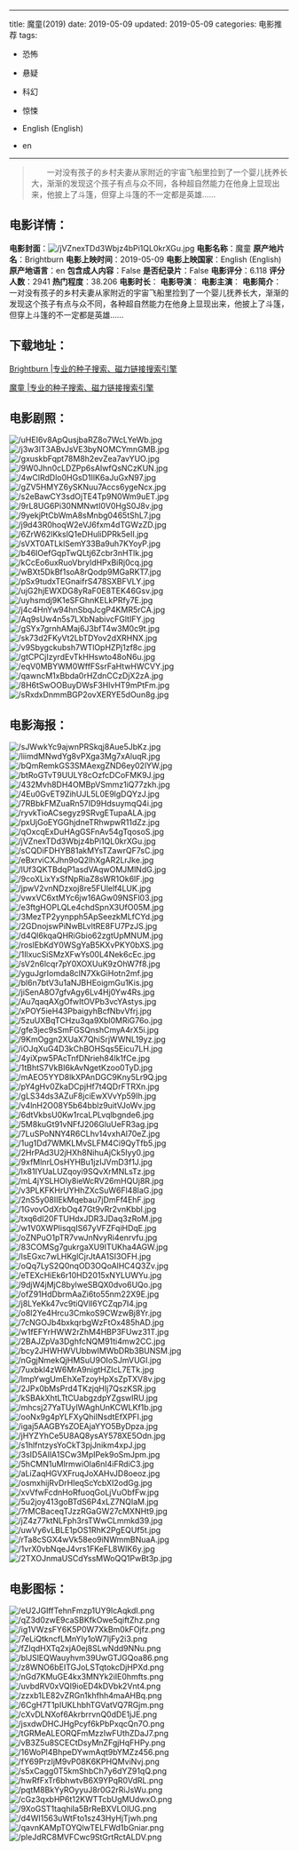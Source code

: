 
---
title: 魔童(2019)
date: 2019-05-09
updated: 2019-05-09
categories: 电影推荐
tags:
- 恐怖
- 悬疑
- 科幻
- 惊悚

- English (English)
- en
---


> 　　一对没有孩子的乡村夫妻从家附近的宇宙飞船里捡到了一个婴儿抚养长大，渐渐的发现这个孩子有点与众不同，各种超自然能力在他身上显现出来，他披上了斗篷，但穿上斗篷的不一定都是英雄……

## **电影详情**：

**电影封面**：<img src="https://image.tmdb.org/t/p/w200/jVZnexTDd3Wbjz4bPi1QL0krXGu.jpg" alt="/jVZnexTDd3Wbjz4bPi1QL0krXGu.jpg" title="/jVZnexTDd3Wbjz4bPi1QL0krXGu.jpg">
**电影名称**：魔童
**原产地片名**：Brightburn
**电影上映时间**：2019-05-09
**电影上映国家**：English (English)
**原产地语言**：en
**包含成人内容**：False
**是否纪录片**：False
**电影评分**：6.118
**评分人数**：2941
**热门程度**：38.206
**电影时长**：
**电影导演**：
**电影主演**：
**电影简介**：　　一对没有孩子的乡村夫妻从家附近的宇宙飞船里捡到了一个婴儿抚养长大，渐渐的发现这个孩子有点与众不同，各种超自然能力在他身上显现出来，他披上了斗篷，但穿上斗篷的不一定都是英雄……

## **下载地址**：
[Brightburn |专业的种子搜索、磁力链接搜索引擎](https://movie.amd794.com:2083/?search=Brightburn&ordering=&mode=match_phrase&page_size=10&page=1)

[魔童 |专业的种子搜索、磁力链接搜索引擎](https://movie.amd794.com:2083/?search=%E9%AD%94%E7%AB%A5&ordering=&mode=match_phrase&page_size=10&page=1)
 

## **电影剧照**：
<img src="https://image.tmdb.org/t/p/original/uHEI6v8ApQusjbaRZ8o7WcLYeWb.jpg" alt="/uHEI6v8ApQusjbaRZ8o7WcLYeWb.jpg" title="/uHEI6v8ApQusjbaRZ8o7WcLYeWb.jpg"><img src="https://image.tmdb.org/t/p/original/j3w3lT3ABvJsVE3byNOMCYmnGMB.jpg" alt="/j3w3lT3ABvJsVE3byNOMCYmnGMB.jpg" title="/j3w3lT3ABvJsVE3byNOMCYmnGMB.jpg"><img src="https://image.tmdb.org/t/p/original/gxuskbFqpt78M8h2evZea7avYUO.jpg" alt="/gxuskbFqpt78M8h2evZea7avYUO.jpg" title="/gxuskbFqpt78M8h2evZea7avYUO.jpg"><img src="https://image.tmdb.org/t/p/original/9W0Jhn0cLDZPp6sAIwfQsNCzKUN.jpg" alt="/9W0Jhn0cLDZPp6sAIwfQsNCzKUN.jpg" title="/9W0Jhn0cLDZPp6sAIwfQsNCzKUN.jpg"><img src="https://image.tmdb.org/t/p/original/4wClRdDlo0HGsD1IlK6aJuGxN97.jpg" alt="/4wClRdDlo0HGsD1IlK6aJuGxN97.jpg" title="/4wClRdDlo0HGsD1IlK6aJuGxN97.jpg"><img src="https://image.tmdb.org/t/p/original/gZV5HMYZ6ySKNuu7Accs6ygeNcx.jpg" alt="/gZV5HMYZ6ySKNuu7Accs6ygeNcx.jpg" title="/gZV5HMYZ6ySKNuu7Accs6ygeNcx.jpg"><img src="https://image.tmdb.org/t/p/original/s2eBawCY3sdOjTE4Tp9N0Wm9uET.jpg" alt="/s2eBawCY3sdOjTE4Tp9N0Wm9uET.jpg" title="/s2eBawCY3sdOjTE4Tp9N0Wm9uET.jpg"><img src="https://image.tmdb.org/t/p/original/9rL8UG6Pi30NMNwtI0V0HgS0J8v.jpg" alt="/9rL8UG6Pi30NMNwtI0V0HgS0J8v.jpg" title="/9rL8UG6Pi30NMNwtI0V0HgS0J8v.jpg"><img src="https://image.tmdb.org/t/p/original/9yekjPtCbWmA8sMnbg0465tShL7.jpg" alt="/9yekjPtCbWmA8sMnbg0465tShL7.jpg" title="/9yekjPtCbWmA8sMnbg0465tShL7.jpg"><img src="https://image.tmdb.org/t/p/original/j9d43R0hoqW2eVJ6fxm4dTGWzZD.jpg" alt="/j9d43R0hoqW2eVJ6fxm4dTGWzZD.jpg" title="/j9d43R0hoqW2eVJ6fxm4dTGWzZD.jpg"><img src="https://image.tmdb.org/t/p/original/6ZrW62lKkslQ1eDHuliDPRk5eII.jpg" alt="/6ZrW62lKkslQ1eDHuliDPRk5eII.jpg" title="/6ZrW62lKkslQ1eDHuliDPRk5eII.jpg"><img src="https://image.tmdb.org/t/p/original/sVXT0ATLklSemY33Ba9uh7KYoyP.jpg" alt="/sVXT0ATLklSemY33Ba9uh7KYoyP.jpg" title="/sVXT0ATLklSemY33Ba9uh7KYoyP.jpg"><img src="https://image.tmdb.org/t/p/original/b46IOefGqpTwQLtj6Zcbr3nHTlk.jpg" alt="/b46IOefGqpTwQLtj6Zcbr3nHTlk.jpg" title="/b46IOefGqpTwQLtj6Zcbr3nHTlk.jpg"><img src="https://image.tmdb.org/t/p/original/kCcEo6uxRuoVbryldHPxBiRj0cq.jpg" alt="/kCcEo6uxRuoVbryldHPxBiRj0cq.jpg" title="/kCcEo6uxRuoVbryldHPxBiRj0cq.jpg"><img src="https://image.tmdb.org/t/p/original/wBXt5DkBf1soA8rQodp9MGaRKT7.jpg" alt="/wBXt5DkBf1soA8rQodp9MGaRKT7.jpg" title="/wBXt5DkBf1soA8rQodp9MGaRKT7.jpg"><img src="https://image.tmdb.org/t/p/original/pSx9tudxTEGnaifrS478SXBFVLY.jpg" alt="/pSx9tudxTEGnaifrS478SXBFVLY.jpg" title="/pSx9tudxTEGnaifrS478SXBFVLY.jpg"><img src="https://image.tmdb.org/t/p/original/ujG2hjEWXDG8yRaF0E8TEK46Gsv.jpg" alt="/ujG2hjEWXDG8yRaF0E8TEK46Gsv.jpg" title="/ujG2hjEWXDG8yRaF0E8TEK46Gsv.jpg"><img src="https://image.tmdb.org/t/p/original/uyhsmdj9K1eSFGhnKELkPRfy7E.jpg" alt="/uyhsmdj9K1eSFGhnKELkPRfy7E.jpg" title="/uyhsmdj9K1eSFGhnKELkPRfy7E.jpg"><img src="https://image.tmdb.org/t/p/original/j4c4HnYw94hnSbqJcgP4KMR5rCA.jpg" alt="/j4c4HnYw94hnSbqJcgP4KMR5rCA.jpg" title="/j4c4HnYw94hnSbqJcgP4KMR5rCA.jpg"><img src="https://image.tmdb.org/t/p/original/Aq9sUw4n5s7LXbNabivcFGltIFY.jpg" alt="/Aq9sUw4n5s7LXbNabivcFGltIFY.jpg" title="/Aq9sUw4n5s7LXbNabivcFGltIFY.jpg"><img src="https://image.tmdb.org/t/p/original/gSYx7grnhAMaj6J3bfT4w3M0c9t.jpg" alt="/gSYx7grnhAMaj6J3bfT4w3M0c9t.jpg" title="/gSYx7grnhAMaj6J3bfT4w3M0c9t.jpg"><img src="https://image.tmdb.org/t/p/original/sk73d2FKyVt2LbTDYov2dXRHNX.jpg" alt="/sk73d2FKyVt2LbTDYov2dXRHNX.jpg" title="/sk73d2FKyVt2LbTDYov2dXRHNX.jpg"><img src="https://image.tmdb.org/t/p/original/v9Sbygckubsh7WTlOpHZPj1zf8c.jpg" alt="/v9Sbygckubsh7WTlOpHZPj1zf8c.jpg" title="/v9Sbygckubsh7WTlOpHZPj1zf8c.jpg"><img src="https://image.tmdb.org/t/p/original/gtCPCjIzyrdEvTkHHswto48oN6u.jpg" alt="/gtCPCjIzyrdEvTkHHswto48oN6u.jpg" title="/gtCPCjIzyrdEvTkHHswto48oN6u.jpg"><img src="https://image.tmdb.org/t/p/original/eqV0MBYWM0WffFSsrFaHtwHWCVY.jpg" alt="/eqV0MBYWM0WffFSsrFaHtwHWCVY.jpg" title="/eqV0MBYWM0WffFSsrFaHtwHWCVY.jpg"><img src="https://image.tmdb.org/t/p/original/qawncM1xBbda0rHZdnCCzDjX2zA.jpg" alt="/qawncM1xBbda0rHZdnCCzDjX2zA.jpg" title="/qawncM1xBbda0rHZdnCCzDjX2zA.jpg"><img src="https://image.tmdb.org/t/p/original/8H6tSwOOBuyDWsF3HlvHT9mPtFm.jpg" alt="/8H6tSwOOBuyDWsF3HlvHT9mPtFm.jpg" title="/8H6tSwOOBuyDWsF3HlvHT9mPtFm.jpg"><img src="https://image.tmdb.org/t/p/original/sRxdxDnmmBGP2ovXERYE5dOun8g.jpg" alt="/sRxdxDnmmBGP2ovXERYE5dOun8g.jpg" title="/sRxdxDnmmBGP2ovXERYE5dOun8g.jpg">

## **电影海报**：
<img src="https://image.tmdb.org/t/p/original/sJWwkYc9ajwnPRSkqj8Aue5JbKz.jpg" alt="/sJWwkYc9ajwnPRSkqj8Aue5JbKz.jpg" title="/sJWwkYc9ajwnPRSkqj8Aue5JbKz.jpg"><img src="https://image.tmdb.org/t/p/original/liimdMNwdYg8vPXga3Mg7xAluqR.jpg" alt="/liimdMNwdYg8vPXga3Mg7xAluqR.jpg" title="/liimdMNwdYg8vPXga3Mg7xAluqR.jpg"><img src="https://image.tmdb.org/t/p/original/bQmRemkGS3SMAexgZND6ey02lYW.jpg" alt="/bQmRemkGS3SMAexgZND6ey02lYW.jpg" title="/bQmRemkGS3SMAexgZND6ey02lYW.jpg"><img src="https://image.tmdb.org/t/p/original/btRoGTvT9UULY8cOzfcDCoFMK9J.jpg" alt="/btRoGTvT9UULY8cOzfcDCoFMK9J.jpg" title="/btRoGTvT9UULY8cOzfcDCoFMK9J.jpg"><img src="https://image.tmdb.org/t/p/original/432Mvh8DH4OMBpVSmmz1iQ77zkh.jpg" alt="/432Mvh8DH4OMBpVSmmz1iQ77zkh.jpg" title="/432Mvh8DH4OMBpVSmmz1iQ77zkh.jpg"><img src="https://image.tmdb.org/t/p/original/4Eu0GvET9ZihUJL5L0E9lgDQYzJ.jpg" alt="/4Eu0GvET9ZihUJL5L0E9lgDQYzJ.jpg" title="/4Eu0GvET9ZihUJL5L0E9lgDQYzJ.jpg"><img src="https://image.tmdb.org/t/p/original/7RBbkFMZuaRn57ID9HdsuymqQ4i.jpg" alt="/7RBbkFMZuaRn57ID9HdsuymqQ4i.jpg" title="/7RBbkFMZuaRn57ID9HdsuymqQ4i.jpg"><img src="https://image.tmdb.org/t/p/original/ryvkTioACsegyz9SRvgETupaALA.jpg" alt="/ryvkTioACsegyz9SRvgETupaALA.jpg" title="/ryvkTioACsegyz9SRvgETupaALA.jpg"><img src="https://image.tmdb.org/t/p/original/pxUjGoEYGGhjdneTRhwpwR11dZz.jpg" alt="/pxUjGoEYGGhjdneTRhwpwR11dZz.jpg" title="/pxUjGoEYGGhjdneTRhwpwR11dZz.jpg"><img src="https://image.tmdb.org/t/p/original/qOxcqExDuHAgGSFnAv54gTqosoS.jpg" alt="/qOxcqExDuHAgGSFnAv54gTqosoS.jpg" title="/qOxcqExDuHAgGSFnAv54gTqosoS.jpg"><img src="https://image.tmdb.org/t/p/original/jVZnexTDd3Wbjz4bPi1QL0krXGu.jpg" alt="/jVZnexTDd3Wbjz4bPi1QL0krXGu.jpg" title="/jVZnexTDd3Wbjz4bPi1QL0krXGu.jpg"><img src="https://image.tmdb.org/t/p/original/sCQDiFDHYB81akMYsTZawrQF7sC.jpg" alt="/sCQDiFDHYB81akMYsTZawrQF7sC.jpg" title="/sCQDiFDHYB81akMYsTZawrQF7sC.jpg"><img src="https://image.tmdb.org/t/p/original/eBxrviCXJhn9oQ2lhXgAR2LrJke.jpg" alt="/eBxrviCXJhn9oQ2lhXgAR2LrJke.jpg" title="/eBxrviCXJhn9oQ2lhXgAR2LrJke.jpg"><img src="https://image.tmdb.org/t/p/original/lUf3QKTBdqP1asdVAqwOMJMlNdG.jpg" alt="/lUf3QKTBdqP1asdVAqwOMJMlNdG.jpg" title="/lUf3QKTBdqP1asdVAqwOMJMlNdG.jpg"><img src="https://image.tmdb.org/t/p/original/9coXLixYxSfNpRiaZ8sWR1Ok6lF.jpg" alt="/9coXLixYxSfNpRiaZ8sWR1Ok6lF.jpg" title="/9coXLixYxSfNpRiaZ8sWR1Ok6lF.jpg"><img src="https://image.tmdb.org/t/p/original/jpwV2vnNDzxoj8re5FUlelf4LUK.jpg" alt="/jpwV2vnNDzxoj8re5FUlelf4LUK.jpg" title="/jpwV2vnNDzxoj8re5FUlelf4LUK.jpg"><img src="https://image.tmdb.org/t/p/original/vwxVC6xtMYc6jw16AGw09NSFl03.jpg" alt="/vwxVC6xtMYc6jw16AGw09NSFl03.jpg" title="/vwxVC6xtMYc6jw16AGw09NSFl03.jpg"><img src="https://image.tmdb.org/t/p/original/e3ftgHOPLQLe4chdSpnX3UfO05M.jpg" alt="/e3ftgHOPLQLe4chdSpnX3UfO05M.jpg" title="/e3ftgHOPLQLe4chdSpnX3UfO05M.jpg"><img src="https://image.tmdb.org/t/p/original/3MezTP2yynpph5ApSeezkMLfCYd.jpg" alt="/3MezTP2yynpph5ApSeezkMLfCYd.jpg" title="/3MezTP2yynpph5ApSeezkMLfCYd.jpg"><img src="https://image.tmdb.org/t/p/original/2GDnojswPiNwBLvltRE8FU7PzJS.jpg" alt="/2GDnojswPiNwBLvltRE8FU7PzJS.jpg" title="/2GDnojswPiNwBLvltRE8FU7PzJS.jpg"><img src="https://image.tmdb.org/t/p/original/d4Ql6kqaQHRiGbio62zgtUpMNUM.jpg" alt="/d4Ql6kqaQHRiGbio62zgtUpMNUM.jpg" title="/d4Ql6kqaQHRiGbio62zgtUpMNUM.jpg"><img src="https://image.tmdb.org/t/p/original/roslEbKdY0WSgYaB5KXvPKY0bXS.jpg" alt="/roslEbKdY0WSgYaB5KXvPKY0bXS.jpg" title="/roslEbKdY0WSgYaB5KXvPKY0bXS.jpg"><img src="https://image.tmdb.org/t/p/original/1IlxucSiSMzXFwYs00L4Nek6cEc.jpg" alt="/1IlxucSiSMzXFwYs00L4Nek6cEc.jpg" title="/1IlxucSiSMzXFwYs00L4Nek6cEc.jpg"><img src="https://image.tmdb.org/t/p/original/sV2n6lcqr7pY0XOXUuK9zOhW7f8.jpg" alt="/sV2n6lcqr7pY0XOXUuK9zOhW7f8.jpg" title="/sV2n6lcqr7pY0XOXUuK9zOhW7f8.jpg"><img src="https://image.tmdb.org/t/p/original/yguJgrIomda8clN7XkGiHotn2mf.jpg" alt="/yguJgrIomda8clN7XkGiHotn2mf.jpg" title="/yguJgrIomda8clN7XkGiHotn2mf.jpg"><img src="https://image.tmdb.org/t/p/original/bl6n7btV3u1aNJBHEoigmGu1Kis.jpg" alt="/bl6n7btV3u1aNJBHEoigmGu1Kis.jpg" title="/bl6n7btV3u1aNJBHEoigmGu1Kis.jpg"><img src="https://image.tmdb.org/t/p/original/jiSenA8O7gfvAgy6Lv4Hj0Yw4Rs.jpg" alt="/jiSenA8O7gfvAgy6Lv4Hj0Yw4Rs.jpg" title="/jiSenA8O7gfvAgy6Lv4Hj0Yw4Rs.jpg"><img src="https://image.tmdb.org/t/p/original/Au7qaqAXgOfwItOVPb3vcYAstys.jpg" alt="/Au7qaqAXgOfwItOVPb3vcYAstys.jpg" title="/Au7qaqAXgOfwItOVPb3vcYAstys.jpg"><img src="https://image.tmdb.org/t/p/original/xPOY5ieH43PbaigyhBcfNbvVfrj.jpg" alt="/xPOY5ieH43PbaigyhBcfNbvVfrj.jpg" title="/xPOY5ieH43PbaigyhBcfNbvVfrj.jpg"><img src="https://image.tmdb.org/t/p/original/5zuUXBqTCHzu3qa9Xbl0MRiG76o.jpg" alt="/5zuUXBqTCHzu3qa9Xbl0MRiG76o.jpg" title="/5zuUXBqTCHzu3qa9Xbl0MRiG76o.jpg"><img src="https://image.tmdb.org/t/p/original/gfe3jec9sSmFGSQnshCmyA4rX5i.jpg" alt="/gfe3jec9sSmFGSQnshCmyA4rX5i.jpg" title="/gfe3jec9sSmFGSQnshCmyA4rX5i.jpg"><img src="https://image.tmdb.org/t/p/original/9KmOggn2XUaX7QhiSrjWWNL19yz.jpg" alt="/9KmOggn2XUaX7QhiSrjWWNL19yz.jpg" title="/9KmOggn2XUaX7QhiSrjWWNL19yz.jpg"><img src="https://image.tmdb.org/t/p/original/iOJqXuG4D3kChBOHSqs5Eicu7LH.jpg" alt="/iOJqXuG4D3kChBOHSqs5Eicu7LH.jpg" title="/iOJqXuG4D3kChBOHSqs5Eicu7LH.jpg"><img src="https://image.tmdb.org/t/p/original/4yiXpw5PAcTnfDNrieh84lk1fCe.jpg" alt="/4yiXpw5PAcTnfDNrieh84lk1fCe.jpg" title="/4yiXpw5PAcTnfDNrieh84lk1fCe.jpg"><img src="https://image.tmdb.org/t/p/original/1tBhtS7VkBI6kAvNgetKzoo0TyD.jpg" alt="/1tBhtS7VkBI6kAvNgetKzoo0TyD.jpg" title="/1tBhtS7VkBI6kAvNgetKzoo0TyD.jpg"><img src="https://image.tmdb.org/t/p/original/mAEO5YYD8lkXPAnDGC9Kny5Lr9Q.jpg" alt="/mAEO5YYD8lkXPAnDGC9Kny5Lr9Q.jpg" title="/mAEO5YYD8lkXPAnDGC9Kny5Lr9Q.jpg"><img src="https://image.tmdb.org/t/p/original/pY4gHv0ZkaDCpjHf7t4QDrFTRXn.jpg" alt="/pY4gHv0ZkaDCpjHf7t4QDrFTRXn.jpg" title="/pY4gHv0ZkaDCpjHf7t4QDrFTRXn.jpg"><img src="https://image.tmdb.org/t/p/original/gLS34ds3AZuF8jciEwXVvYp59Ih.jpg" alt="/gLS34ds3AZuF8jciEwXVvYp59Ih.jpg" title="/gLS34ds3AZuF8jciEwXVvYp59Ih.jpg"><img src="https://image.tmdb.org/t/p/original/v4lnH2O08Y5b64bblz9uitVJoWv.jpg" alt="/v4lnH2O08Y5b64bblz9uitVJoWv.jpg" title="/v4lnH2O08Y5b64bblz9uitVJoWv.jpg"><img src="https://image.tmdb.org/t/p/original/6dtVkbsU0Kw1rcaLPLvqlbgnde6.jpg" alt="/6dtVkbsU0Kw1rcaLPLvqlbgnde6.jpg" title="/6dtVkbsU0Kw1rcaLPLvqlbgnde6.jpg"><img src="https://image.tmdb.org/t/p/original/5M8kuGt91vNFfJ206GluUeFR3ag.jpg" alt="/5M8kuGt91vNFfJ206GluUeFR3ag.jpg" title="/5M8kuGt91vNFfJ206GluUeFR3ag.jpg"><img src="https://image.tmdb.org/t/p/original/7LuSPoNNY4R6CLhv14vxhAl70eZ.jpg" alt="/7LuSPoNNY4R6CLhv14vxhAl70eZ.jpg" title="/7LuSPoNNY4R6CLhv14vxhAl70eZ.jpg"><img src="https://image.tmdb.org/t/p/original/1ug1Dd7WMKLMvSLFM4Ci9QyTfb5.jpg" alt="/1ug1Dd7WMKLMvSLFM4Ci9QyTfb5.jpg" title="/1ug1Dd7WMKLMvSLFM4Ci9QyTfb5.jpg"><img src="https://image.tmdb.org/t/p/original/2HrPAd3U2jHXh8NihuAjCk5Iyy0.jpg" alt="/2HrPAd3U2jHXh8NihuAjCk5Iyy0.jpg" title="/2HrPAd3U2jHXh8NihuAjCk5Iyy0.jpg"><img src="https://image.tmdb.org/t/p/original/9xfMlnrLOsHYHBu1jzIJVmD3f1J.jpg" alt="/9xfMlnrLOsHYHBu1jzIJVmD3f1J.jpg" title="/9xfMlnrLOsHYHBu1jzIJVmD3f1J.jpg"><img src="https://image.tmdb.org/t/p/original/lx81IYUaLUZqoyi9SQvXrMNLsTz.jpg" alt="/lx81IYUaLUZqoyi9SQvXrMNLsTz.jpg" title="/lx81IYUaLUZqoyi9SQvXrMNLsTz.jpg"><img src="https://image.tmdb.org/t/p/original/mL4jYSLHOly8ieWcRV26mHQUj8R.jpg" alt="/mL4jYSLHOly8ieWcRV26mHQUj8R.jpg" title="/mL4jYSLHOly8ieWcRV26mHQUj8R.jpg"><img src="https://image.tmdb.org/t/p/original/v3PLKFKHrUYHhZXcSuW6Fl48laG.jpg" alt="/v3PLKFKHrUYHhZXcSuW6Fl48laG.jpg" title="/v3PLKFKHrUYHhZXcSuW6Fl48laG.jpg"><img src="https://image.tmdb.org/t/p/original/2nS5y08IIEkMqebau7jDmFf4EhF.jpg" alt="/2nS5y08IIEkMqebau7jDmFf4EhF.jpg" title="/2nS5y08IIEkMqebau7jDmFf4EhF.jpg"><img src="https://image.tmdb.org/t/p/original/1GvovOdXrbOq47Gt9vRr2vnKbbl.jpg" alt="/1GvovOdXrbOq47Gt9vRr2vnKbbl.jpg" title="/1GvovOdXrbOq47Gt9vRr2vnKbbl.jpg"><img src="https://image.tmdb.org/t/p/original/txq6dI20FTUHdxJDR3JDaq3zRoM.jpg" alt="/txq6dI20FTUHdxJDR3JDaq3zRoM.jpg" title="/txq6dI20FTUHdxJDR3JDaq3zRoM.jpg"><img src="https://image.tmdb.org/t/p/original/w1V0XWPlisqqIS67yVFZFqiHDqE.jpg" alt="/w1V0XWPlisqqIS67yVFZFqiHDqE.jpg" title="/w1V0XWPlisqqIS67yVFZFqiHDqE.jpg"><img src="https://image.tmdb.org/t/p/original/oZNPuO1pTR7vwJnNvyRi4enrvfu.jpg" alt="/oZNPuO1pTR7vwJnNvyRi4enrvfu.jpg" title="/oZNPuO1pTR7vwJnNvyRi4enrvfu.jpg"><img src="https://image.tmdb.org/t/p/original/83COMSg7gukrgaXU9ITUKha4AGW.jpg" alt="/83COMSg7gukrgaXU9ITUKha4AGW.jpg" title="/83COMSg7gukrgaXU9ITUKha4AGW.jpg"><img src="https://image.tmdb.org/t/p/original/lsEGxc7wLHKglCjrJtAA1SI3OFH.jpg" alt="/lsEGxc7wLHKglCjrJtAA1SI3OFH.jpg" title="/lsEGxc7wLHKglCjrJtAA1SI3OFH.jpg"><img src="https://image.tmdb.org/t/p/original/oQq7LyS2Q0nqOD3OQoAlHC4Q3Zv.jpg" alt="/oQq7LyS2Q0nqOD3OQoAlHC4Q3Zv.jpg" title="/oQq7LyS2Q0nqOD3OQoAlHC4Q3Zv.jpg"><img src="https://image.tmdb.org/t/p/original/eTEXcHiEk6r10HD2015xNYLUWYu.jpg" alt="/eTEXcHiEk6r10HD2015xNYLUWYu.jpg" title="/eTEXcHiEk6r10HD2015xNYLUWYu.jpg"><img src="https://image.tmdb.org/t/p/original/9djW4jMjC8bylweSBQX0dvo6UQo.jpg" alt="/9djW4jMjC8bylweSBQX0dvo6UQo.jpg" title="/9djW4jMjC8bylweSBQX0dvo6UQo.jpg"><img src="https://image.tmdb.org/t/p/original/ofZ91HdDbrmAaZi6to55nm22X9E.jpg" alt="/ofZ91HdDbrmAaZi6to55nm22X9E.jpg" title="/ofZ91HdDbrmAaZi6to55nm22X9E.jpg"><img src="https://image.tmdb.org/t/p/original/j8LYeKk47vc9tiQVlI6YCZqp7I4.jpg" alt="/j8LYeKk47vc9tiQVlI6YCZqp7I4.jpg" title="/j8LYeKk47vc9tiQVlI6YCZqp7I4.jpg"><img src="https://image.tmdb.org/t/p/original/o8l2Ye4Hrcu3CmkoS9CWzwBj8Yr.jpg" alt="/o8l2Ye4Hrcu3CmkoS9CWzwBj8Yr.jpg" title="/o8l2Ye4Hrcu3CmkoS9CWzwBj8Yr.jpg"><img src="https://image.tmdb.org/t/p/original/7cNGOJb4bxkqrbgWzFtOx485hAD.jpg" alt="/7cNGOJb4bxkqrbgWzFtOx485hAD.jpg" title="/7cNGOJb4bxkqrbgWzFtOx485hAD.jpg"><img src="https://image.tmdb.org/t/p/original/w1fEFYrHWW2rZhM4HBP3FUwz31T.jpg" alt="/w1fEFYrHWW2rZhM4HBP3FUwz31T.jpg" title="/w1fEFYrHWW2rZhM4HBP3FUwz31T.jpg"><img src="https://image.tmdb.org/t/p/original/2BAJZpVa3DghfcNQM91ti4mw2CC.jpg" alt="/2BAJZpVa3DghfcNQM91ti4mw2CC.jpg" title="/2BAJZpVa3DghfcNQM91ti4mw2CC.jpg"><img src="https://image.tmdb.org/t/p/original/bcy2JHWHWVUbbwIMWbDRb3BUNSM.jpg" alt="/bcy2JHWHWVUbbwIMWbDRb3BUNSM.jpg" title="/bcy2JHWHWVUbbwIMWbDRb3BUNSM.jpg"><img src="https://image.tmdb.org/t/p/original/nGgjNmekQjHMSuU9OIoSJmVUGI.jpg" alt="/nGgjNmekQjHMSuU9OIoSJmVUGI.jpg" title="/nGgjNmekQjHMSuU9OIoSJmVUGI.jpg"><img src="https://image.tmdb.org/t/p/original/7uxbkl4zW6MrA9nigtHZIcL7ETk.jpg" alt="/7uxbkl4zW6MrA9nigtHZIcL7ETk.jpg" title="/7uxbkl4zW6MrA9nigtHZIcL7ETk.jpg"><img src="https://image.tmdb.org/t/p/original/lmpYwgUmEhXeTzoyHpXsZpTXV8v.jpg" alt="/lmpYwgUmEhXeTzoyHpXsZpTXV8v.jpg" title="/lmpYwgUmEhXeTzoyHpXsZpTXV8v.jpg"><img src="https://image.tmdb.org/t/p/original/2JPx0bMsPrd4TKzjqHIj7QszKSR.jpg" alt="/2JPx0bMsPrd4TKzjqHIj7QszKSR.jpg" title="/2JPx0bMsPrd4TKzjqHIj7QszKSR.jpg"><img src="https://image.tmdb.org/t/p/original/kSBAkXhtLTtCUabgzdpYZgswIRU.jpg" alt="/kSBAkXhtLTtCUabgzdpYZgswIRU.jpg" title="/kSBAkXhtLTtCUabgzdpYZgswIRU.jpg"><img src="https://image.tmdb.org/t/p/original/mhcsj27YaTUyIWAghUnKCWLKf1b.jpg" alt="/mhcsj27YaTUyIWAghUnKCWLKf1b.jpg" title="/mhcsj27YaTUyIWAghUnKCWLKf1b.jpg"><img src="https://image.tmdb.org/t/p/original/ooNx9g4pYLFXyQhiINsdtEfXPFI.jpg" alt="/ooNx9g4pYLFXyQhiINsdtEfXPFI.jpg" title="/ooNx9g4pYLFXyQhiINsdtEfXPFI.jpg"><img src="https://image.tmdb.org/t/p/original/igaj5AAGBYsZOEAjaYYO5ByDpza.jpg" alt="/igaj5AAGBYsZOEAjaYYO5ByDpza.jpg" title="/igaj5AAGBYsZOEAjaYYO5ByDpza.jpg"><img src="https://image.tmdb.org/t/p/original/jHYZYhCe5U8AQ8ysAY578XE5Odn.jpg" alt="/jHYZYhCe5U8AQ8ysAY578XE5Odn.jpg" title="/jHYZYhCe5U8AQ8ysAY578XE5Odn.jpg"><img src="https://image.tmdb.org/t/p/original/s1hlfntzysYoCkT3pjJnikm4xpJ.jpg" alt="/s1hlfntzysYoCkT3pjJnikm4xpJ.jpg" title="/s1hlfntzysYoCkT3pjJnikm4xpJ.jpg"><img src="https://image.tmdb.org/t/p/original/3sID5AIlA1SCw3MpIPek9oSmJpm.jpg" alt="/3sID5AIlA1SCw3MpIPek9oSmJpm.jpg" title="/3sID5AIlA1SCw3MpIPek9oSmJpm.jpg"><img src="https://image.tmdb.org/t/p/original/5hCMN1uMlrmwiOla6nI4iFRdiC3.jpg" alt="/5hCMN1uMlrmwiOla6nI4iFRdiC3.jpg" title="/5hCMN1uMlrmwiOla6nI4iFRdiC3.jpg"><img src="https://image.tmdb.org/t/p/original/aLiZaqHGVXFruqJoXAHvJD8oeoz.jpg" alt="/aLiZaqHGVXFruqJoXAHvJD8oeoz.jpg" title="/aLiZaqHGVXFruqJoXAHvJD8oeoz.jpg"><img src="https://image.tmdb.org/t/p/original/osmxhijRvDrHleqScYcbXI2odGg.jpg" alt="/osmxhijRvDrHleqScYcbXI2odGg.jpg" title="/osmxhijRvDrHleqScYcbXI2odGg.jpg"><img src="https://image.tmdb.org/t/p/original/xvVfwFcdnHoRfuoqGoLjVuObfFw.jpg" alt="/xvVfwFcdnHoRfuoqGoLjVuObfFw.jpg" title="/xvVfwFcdnHoRfuoqGoLjVuObfFw.jpg"><img src="https://image.tmdb.org/t/p/original/5u2joy413goBTdS6P4xLZ7NQIaM.jpg" alt="/5u2joy413goBTdS6P4xLZ7NQIaM.jpg" title="/5u2joy413goBTdS6P4xLZ7NQIaM.jpg"><img src="https://image.tmdb.org/t/p/original/7rMCBaceqTJzzRGaGW27cMXNHt9.jpg" alt="/7rMCBaceqTJzzRGaGW27cMXNHt9.jpg" title="/7rMCBaceqTJzzRGaGW27cMXNHt9.jpg"><img src="https://image.tmdb.org/t/p/original/jZ4z77ktNLFph3rsTWwCLmmkd39.jpg" alt="/jZ4z77ktNLFph3rsTWwCLmmkd39.jpg" title="/jZ4z77ktNLFph3rsTWwCLmmkd39.jpg"><img src="https://image.tmdb.org/t/p/original/uwVy6vLBLE1pOS1RhK2PgEQUf5t.jpg" alt="/uwVy6vLBLE1pOS1RhK2PgEQUf5t.jpg" title="/uwVy6vLBLE1pOS1RhK2PgEQUf5t.jpg"><img src="https://image.tmdb.org/t/p/original/rTa8cSGX4wVk58eo9iNWmmBNuaA.jpg" alt="/rTa8cSGX4wVk58eo9iNWmmBNuaA.jpg" title="/rTa8cSGX4wVk58eo9iNWmmBNuaA.jpg"><img src="https://image.tmdb.org/t/p/original/1vrX0vbNqeJ4vrs1FKeFL8WIK6y.jpg" alt="/1vrX0vbNqeJ4vrs1FKeFL8WIK6y.jpg" title="/1vrX0vbNqeJ4vrs1FKeFL8WIK6y.jpg"><img src="https://image.tmdb.org/t/p/original/2TXOJnmaUSCdYssMWoQQ1PwBt3p.jpg" alt="/2TXOJnmaUSCdYssMWoQQ1PwBt3p.jpg" title="/2TXOJnmaUSCdYssMWoQQ1PwBt3p.jpg">

## **电影图标**：
<img src="https://image.tmdb.org/t/p/original/eU2JGIffTehnFmzp1UY9IcAqkdI.png" alt="/eU2JGIffTehnFmzp1UY9IcAqkdI.png" title="/eU2JGIffTehnFmzp1UY9IcAqkdI.png"><img src="https://image.tmdb.org/t/p/original/qZ3d0zwE9caSBKfkOwe5qiftZhz.png" alt="/qZ3d0zwE9caSBKfkOwe5qiftZhz.png" title="/qZ3d0zwE9caSBKfkOwe5qiftZhz.png"><img src="https://image.tmdb.org/t/p/original/ig1VWzsFY6K5P0W7XkBm0kFOjfz.png" alt="/ig1VWzsFY6K5P0W7XkBm0kFOjfz.png" title="/ig1VWzsFY6K5P0W7XkBm0kFOjfz.png"><img src="https://image.tmdb.org/t/p/original/7eLiQtkncfLMnYIy1oW7IjFy2i3.png" alt="/7eLiQtkncfLMnYIy1oW7IjFy2i3.png" title="/7eLiQtkncfLMnYIy1oW7IjFy2i3.png"><img src="https://image.tmdb.org/t/p/original/fZlqdHXTq2xjA0ej8SLwNdd9NNu.png" alt="/fZlqdHXTq2xjA0ej8SLwNdd9NNu.png" title="/fZlqdHXTq2xjA0ej8SLwNdd9NNu.png"><img src="https://image.tmdb.org/t/p/original/blJSlEQWauyhvm39UwGTJGQoa86.png" alt="/blJSlEQWauyhvm39UwGTJGQoa86.png" title="/blJSlEQWauyhvm39UwGTJGQoa86.png"><img src="https://image.tmdb.org/t/p/original/z8WNO6bEITGJoLSTqtokcDjHPXd.png" alt="/z8WNO6bEITGJoLSTqtokcDjHPXd.png" title="/z8WNO6bEITGJoLSTqtokcDjHPXd.png"><img src="https://image.tmdb.org/t/p/original/nGd7KMuGE4kx3MNYk2iIE0hmfts.png" alt="/nGd7KMuGE4kx3MNYk2iIE0hmfts.png" title="/nGd7KMuGE4kx3MNYk2iIE0hmfts.png"><img src="https://image.tmdb.org/t/p/original/uvbdRV0xVQI9ioED4kDVbk2Vnt4.png" alt="/uvbdRV0xVQI9ioED4kDVbk2Vnt4.png" title="/uvbdRV0xVQI9ioED4kDVbk2Vnt4.png"><img src="https://image.tmdb.org/t/p/original/zzxb1LE82vZRGn1khfhh4maAHBq.png" alt="/zzxb1LE82vZRGn1khfhh4maAHBq.png" title="/zzxb1LE82vZRGn1khfhh4maAHBq.png"><img src="https://image.tmdb.org/t/p/original/6CgH7T1pIUKLhbhTGVatVQ7RGjm.png" alt="/6CgH7T1pIUKLhbhTGVatVQ7RGjm.png" title="/6CgH7T1pIUKLhbhTGVatVQ7RGjm.png"><img src="https://image.tmdb.org/t/p/original/cXvDLNXof6AkrbrrvnQ0dDE1jJE.png" alt="/cXvDLNXof6AkrbrrvnQ0dDE1jJE.png" title="/cXvDLNXof6AkrbrrvnQ0dDE1jJE.png"><img src="https://image.tmdb.org/t/p/original/jsxdwDHCJHgPcyf6kPbPxqcQn7O.png" alt="/jsxdwDHCJHgPcyf6kPbPxqcQn7O.png" title="/jsxdwDHCJHgPcyf6kPbPxqcQn7O.png"><img src="https://image.tmdb.org/t/p/original/tGRMeALEORQFmMzzIwFUthZDaJ7.png" alt="/tGRMeALEORQFmMzzIwFUthZDaJ7.png" title="/tGRMeALEORQFmMzzIwFUthZDaJ7.png"><img src="https://image.tmdb.org/t/p/original/vB3Z5u8SCECtDsyMnZFgjHqFHPy.png" alt="/vB3Z5u8SCECtDsyMnZFgjHqFHPy.png" title="/vB3Z5u8SCECtDsyMnZFgjHqFHPy.png"><img src="https://image.tmdb.org/t/p/original/16WoPl4BhpeDYwmAqt9bYMZz456.png" alt="/16WoPl4BhpeDYwmAqt9bYMZz456.png" title="/16WoPl4BhpeDYwmAqt9bYMZz456.png"><img src="https://image.tmdb.org/t/p/original/fY69PrzIjM9vP08K6KPHQMviNvj.png" alt="/fY69PrzIjM9vP08K6KPHQMviNvj.png" title="/fY69PrzIjM9vP08K6KPHQMviNvj.png"><img src="https://image.tmdb.org/t/p/original/s5xCagg0T5kmShbCh7y6dYZ91qQ.png" alt="/s5xCagg0T5kmShbCh7y6dYZ91qQ.png" title="/s5xCagg0T5kmShbCh7y6dYZ91qQ.png"><img src="https://image.tmdb.org/t/p/original/hwRfFxTr6bhwtvB6X9YPqR0VdRL.png" alt="/hwRfFxTr6bhwtvB6X9YPqR0VdRL.png" title="/hwRfFxTr6bhwtvB6X9YPqR0VdRL.png"><img src="https://image.tmdb.org/t/p/original/pqtM8BkYyROyyuJ8r0G2rRiJsWu.png" alt="/pqtM8BkYyROyyuJ8r0G2rRiJsWu.png" title="/pqtM8BkYyROyyuJ8r0G2rRiJsWu.png"><img src="https://image.tmdb.org/t/p/original/cGz3qxbHP6t12KWTTcbUgMUdwxO.png" alt="/cGz3qxbHP6t12KWTTcbUgMUdwxO.png" title="/cGz3qxbHP6t12KWTTcbUgMUdwxO.png"><img src="https://image.tmdb.org/t/p/original/9XoGST1taqhiIa5BrReBXVLOlUG.png" alt="/9XoGST1taqhiIa5BrReBXVLOlUG.png" title="/9XoGST1taqhiIa5BrReBXVLOlUG.png"><img src="https://image.tmdb.org/t/p/original/d4WI1563uWtFto1sz43HyHjTjwh.png" alt="/d4WI1563uWtFto1sz43HyHjTjwh.png" title="/d4WI1563uWtFto1sz43HyHjTjwh.png"><img src="https://image.tmdb.org/t/p/original/qavnKAMpTOYQlwTELFWd1bGniar.png" alt="/qavnKAMpTOYQlwTELFWd1bGniar.png" title="/qavnKAMpTOYQlwTELFWd1bGniar.png"><img src="https://image.tmdb.org/t/p/original/pleJdRC8MVFCwc9StGrtRctALDV.png" alt="/pleJdRC8MVFCwc9StGrtRctALDV.png" title="/pleJdRC8MVFCwc9StGrtRctALDV.png">

